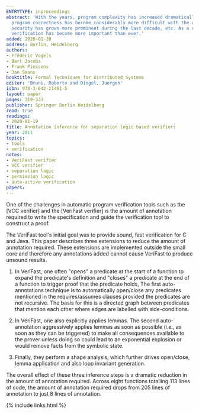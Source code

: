 ```yaml
---
ENTRYTYPE: inproceedings
abstract: 'With the years, program complexity has increased dramatically: ensuring
  program correctness has become considerably more difficult with the advent of multithreading,
  security has grown more prominent during the last decade, etc. As a result, static
  verification has become more important than ever.'
added: 2020-01-30
address: Berlin, Heidelberg
authors:
- Frédéric Vogels
- Bart Jacobs
- Frank Piessens
- Jan Smans
booktitle: Formal Techniques for Distributed Systems
editor: 'Bruni, Roberto and Dingel, Juergen'
isbn: 978-3-642-21461-5
layout: paper
pages: 319-333
publisher: Springer Berlin Heidelberg
read: true
readings:
- 2020-01-19
title: Annotation inference for separation logic based verifiers
year: 2011
topics:
- tools
- verification
notes:
- VeriFast verifier
- VCC verifier
- separation logic
- permission logic
- auto-active verification
papers:
---
```


One of the challenges in automatic program verification
tools such as
the [VCC verifier]
and
the [VeriFast verifier]
is the amount of annotation required to 
write the specification and 
guide the verification tool to construct a proof.

The VeriFast tool's initial goal was to provide sound,
fast verification for C and Java.
This paper describes three extensions to reduce
the amount of annotation required.
These extensions are implemented outside the small core
and therefore any annotations added cannot cause VeriFast to
produce unsound results.

1. In VeriFast, one often "opens" a predicate
   at the start of a function to expand the predicate's definition
   and "closes" a predicate at the end of a function to trigger proof that
   the predicate holds,
   The first auto-annotations technique is to automatically open/close
   any predicates mentioned in the requires/assumes clauses
   provided the predicates are not recursive.
   The basis for this is a directed graph between predicates
   that mention each other where edges are labelled with side-conditions.

2. In VeriFast, one also explicitly applies lemmas.
   The second auto-annotation aggressively applies lemmas as soon as possible
   (i.e., as soon as they can be triggered) to make all consequences
   available to the prover unless doing so could lead to an exponential
   explosion or would remove facts from the symbolic state.

3. Finally, they perform a shape analysis, which further drives
   open/close, lemma application and also loop invariant generation.


The overall effect of these three inference steps is a dramatic reduction in
the amount of annotation required.  Across eight functions totalling 113 lines
of code, the amount of annotation required drops from 205 lines of annotation
to just 8 lines of annotation.

{% include links.html %}
